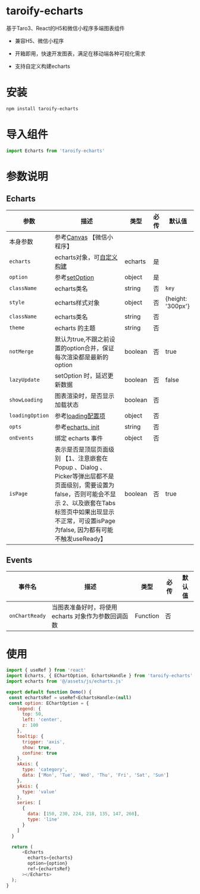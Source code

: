 # taroify-echarts

基于Taro3、React的H5和微信小程序多端图表组件

- 兼容H5、微信小程序

- 开箱即用，快速开发图表，满足在移动端各种可视化需求

- 支持自定义构建echarts

# 安装

```bash
npm install taroify-echarts
```

# 导入组件

```js
import Echarts from 'taroify-echarts'
```

# 参数说明

## Echarts

| 参数            | 描述                                                         | 类型    | 必传 | 默认值            |
| --------------- | ------------------------------------------------------------ | ------- | ---- | ----------------- |
| 本身参数        | 参考[Canvas](https://taro-docs.jd.com/taro/docs/components/canvas/) 【微信小程序】 |         |      |                   |
| `echarts`       | echarts对象，可[自定义构建](https://echarts.apache.org/zh/builder.html) | echarts | 是   |                   |
| `option`        | 参考[setOption](https://echarts.apache.org/zh/option.html#title) | object  | 是   |                   |
| `className`     | echarts类名                                                  | string  | 否   | `key`             |
| `style`         | echarts样式对象                                              | object  | 否   | {height: '300px'} |
| `className`     | echarts类名                                                  | string  | 否   |                   |
| `theme`         | echarts 的主题                                               | string  | 否   |                   |
| `notMerge`      | 默认为true,不跟之前设置的option合并，保证每次渲染都是最新的option | boolean | 否   | true              |
| `lazyUpdate`    | setOption 时，延迟更新数据                                   | boolean | 否   | false             |
| `showLoading`   | 图表渲染时，是否显示加载状态                                 | boolean | 否   |                   |
| `loadingOption` | 参考[loading配置项](https://echarts.apache.org/zh/api.html#echartsInstance.showLoading) | object  | 否   |                   |
| `opts`          | 参考[echarts. init](https://echarts.apache.org/zh/api.html#echarts.init) | string  | 否   |                   |
| `onEvents`      | 绑定 echarts 事件                                            | object  | 否   |                   |
| `isPage`        | 表示是否是顶层页面级别 【1、注意嵌套在Popup 、Dialog 、Picker等弹出层都不是页面级别，需要设置为false，否则可能会不显示 2、以及嵌套在Tabs标签页中如果出现显示不正常，可设置isPage为false, 因为都有可能不触发useReady】 | boolean | 否   | true              |

## Events

| 事件名         | 描述                                                | 类型     | 必传 | 默认值 |
| -------------- | --------------------------------------------------- | -------- | ---- | ------ |
| `onChartReady` | 当图表准备好时，将使用 echarts 对象作为参数回调函数 | Function | 否   |        |

# 使用

```js
import { useRef } from 'react'
import Echarts, { EChartOption, EchartsHandle } from 'taroify-echarts'
import echarts from '@/assets/js/echarts.js'

export default function Demo() {
 const echartsRef = useRef<EchartsHandle>(null)
 const option: EChartOption = {
    legend: {
      top: 50,
      left: 'center',
      z: 100
    },
    tooltip: {
      trigger: 'axis',
      show: true,
      confine: true
    },
    xAxis: {
      type: 'category',
      data: ['Mon', 'Tue', 'Wed', 'Thu', 'Fri', 'Sat', 'Sun']
    },
    yAxis: {
      type: 'value'
    },
    series: [
      {
        data: [150, 230, 224, 218, 135, 147, 260],
        type: 'line'
      }
    ]
  }

  return (
      <Echarts
        echarts={echarts}
        option={option}
        ref={echartsRef}
      ></Echarts>
  );
}
```

